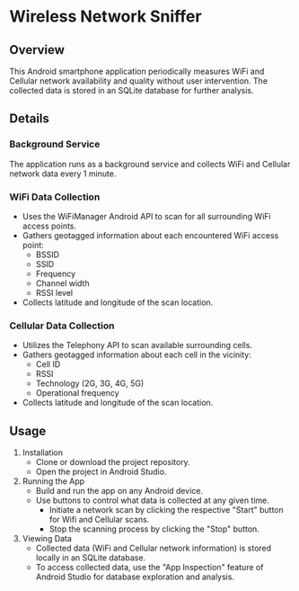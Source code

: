 # Wireless Network Sniffer

## Overview
This Android smartphone application periodically measures WiFi and Cellular network availability and quality without user intervention. The collected data is stored in an SQLite database for further analysis. 

## Details
### Background Service
The application runs as a background service and collects WiFi and Cellular network data every 1 minute.
### WiFi Data Collection
- Uses the WiFiManager Android API to scan for all surrounding WiFi access points.
- Gathers geotagged information about each encountered WiFi access point:
  - BSSID
  - SSID
  - Frequency
  - Channel width
  - RSSI level
- Collects latitude and longitude of the scan location.
### Cellular Data Collection
- Utilizes the Telephony API to scan available surrounding cells.
- Gathers geotagged information about each cell in the vicinity:
  - Cell ID
  - RSSI
  - Technology (2G, 3G, 4G, 5G)
  - Operational frequency
- Collects latitude and longitude of the scan location.

## Usage
1. Installation
    - Clone or download the project repository.
    - Open the project in Android Studio.
2. Running the App
    - Build and run the app on any Android device.
    - Use buttons to control what data is collected at any given time.
      - Initiate a network scan by clicking the respective "Start" button for Wifi and Cellular scans.
      - Stop the scanning process by clicking the "Stop" button.
3. Viewing Data
    - Collected data (WiFi and Cellular network information) is stored locally in an SQLite database.
    - To access collected data, use the "App Inspection" feature of Android Studio for database exploration and analysis.
